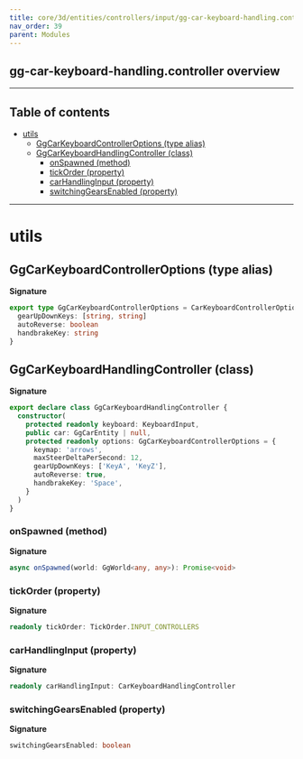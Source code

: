 ```yaml
---
title: core/3d/entities/controllers/input/gg-car-keyboard-handling.controller.ts
nav_order: 39
parent: Modules
---
```


## gg-car-keyboard-handling.controller overview

---

<h2 class="text-delta">Table of contents</h2>

- [utils](#utils)
  - [GgCarKeyboardControllerOptions (type alias)](#ggcarkeyboardcontrolleroptions-type-alias)
  - [GgCarKeyboardHandlingController (class)](#ggcarkeyboardhandlingcontroller-class)
    - [onSpawned (method)](#onspawned-method)
    - [tickOrder (property)](#tickorder-property)
    - [carHandlingInput (property)](#carhandlinginput-property)
    - [switchingGearsEnabled (property)](#switchinggearsenabled-property)

---

# utils

## GgCarKeyboardControllerOptions (type alias)

**Signature**

```ts
export type GgCarKeyboardControllerOptions = CarKeyboardControllerOptions & {
  gearUpDownKeys: [string, string]
  autoReverse: boolean
  handbrakeKey: string
}
```

## GgCarKeyboardHandlingController (class)

**Signature**

```ts
export declare class GgCarKeyboardHandlingController {
  constructor(
    protected readonly keyboard: KeyboardInput,
    public car: GgCarEntity | null,
    protected readonly options: GgCarKeyboardControllerOptions = {
      keymap: 'arrows',
      maxSteerDeltaPerSecond: 12,
      gearUpDownKeys: ['KeyA', 'KeyZ'],
      autoReverse: true,
      handbrakeKey: 'Space',
    }
  )
}
```

### onSpawned (method)

**Signature**

```ts
async onSpawned(world: GgWorld<any, any>): Promise<void>
```

### tickOrder (property)

**Signature**

```ts
readonly tickOrder: TickOrder.INPUT_CONTROLLERS
```

### carHandlingInput (property)

**Signature**

```ts
readonly carHandlingInput: CarKeyboardHandlingController
```

### switchingGearsEnabled (property)

**Signature**

```ts
switchingGearsEnabled: boolean
```
